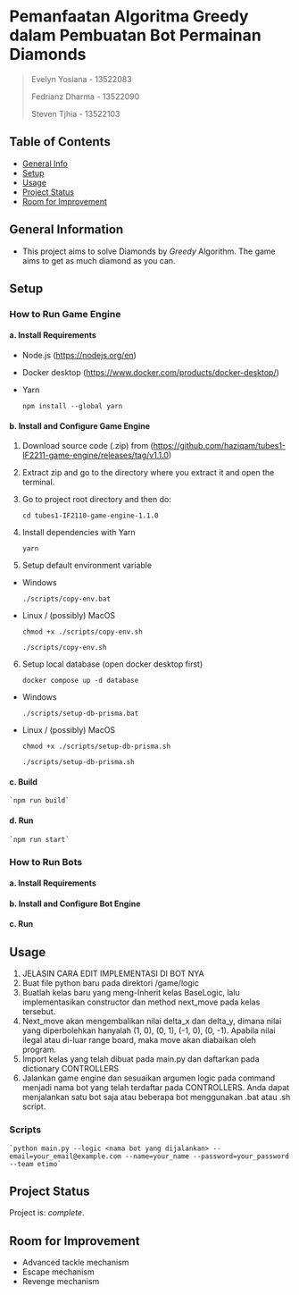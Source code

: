 # Pemanfaatan Algoritma Greedy dalam Pembuatan Bot Permainan Diamonds
> Evelyn Yosiana - 13522083
>
> Fedrianz Dharma - 13522090
>
> Steven Tjhia - 13522103


## Table of Contents
* [General Info](#general-information)
* [Setup](#setup)
* [Usage](#usage)
* [Project Status](#project-status)
* [Room for Improvement](#room-for-improvement)


## General Information
- This project aims to solve Diamonds by _Greedy_ Algorithm. The game aims to get as much diamond as you can.


## Setup

### How to Run Game Engine

#### a. Install Requirements

- Node.js (https://nodejs.org/en) 
- Docker desktop (https://www.docker.com/products/docker-desktop/) 
- Yarn

    `npm install --global yarn`

#### b. Install and Configure Game Engine

1. Download source code (.zip) from (https://github.com/haziqam/tubes1-IF2211-game-engine/releases/tag/v1.1.0)

2. Extract zip and go to the directory where you extract it and open the terminal.

3. Go to project root directory and then do:

    `cd tubes1-IF2110-game-engine-1.1.0`

4. Install dependencies with Yarn

    `yarn`

5. Setup default environment variable

- Windows

    `./scripts/copy-env.bat`

- Linux / (possibly) MacOS

    `chmod +x ./scripts/copy-env.sh`

    `./scripts/copy-env.sh`

6. Setup local database (open docker desktop first)

    `docker compose up -d database`

- Windows

    `./scripts/setup-db-prisma.bat`

- Linux / (possibly) MacOS

    `chmod +x ./scripts/setup-db-prisma.sh`

    `./scripts/setup-db-prisma.sh`

#### c. Build

    `npm run build`
    
#### d. Run

    `npm run start`

### How to Run Bots

#### a. Install Requirements

#### b. Install and Configure Bot Engine

#### c. Run


## Usage
1. JELASIN CARA EDIT IMPLEMENTASI DI BOT NYA
2. Buat file python baru pada direktori /game/logic
3. Buatlah kelas baru yang meng-Inherit kelas BaseLogic, lalu implementasikan constructor dan method next_move pada kelas tersebut.
4. Next_move akan mengembalikan nilai delta_x dan delta_y, dimana nilai yang diperbolehkan hanyalah (1, 0), (0, 1), (-1, 0), (0, -1). Apabila nilai ilegal atau di-luar range board, maka move akan diabaikan oleh program.
5. Import kelas yang telah dibuat pada main.py dan daftarkan pada dictionary CONTROLLERS
6. Jalankan game engine dan sesuaikan argumen logic pada command menjadi nama bot yang telah terdaftar pada CONTROLLERS. Anda dapat menjalankan satu bot saja atau beberapa bot menggunakan .bat atau .sh script.

### Scripts

    `python main.py --logic <nama bot yang dijalankan> --email=your_email@example.com --name=your_name --password=your_password --team etimo`

## Project Status
Project is: _complete_.


## Room for Improvement
- Advanced tackle mechanism
- Escape mechanism
- Revenge mechanism
